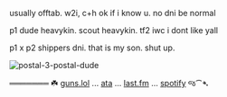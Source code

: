 usually offtab. w2i, c+h ok if i know u. no dni be normal

p1 dude heavykin. scout heavykin. tf2 iwc i dont like yall

p1 x p2 shippers dni. that is my son. shut up.

![postal-3-postal-dude](https://github.com/user-attachments/assets/0a422f4b-c267-406c-911f-9e9ff5f87926)

  ═══════ ☘️ [guns.lol](https://guns.lol/deadgirls) ... [ata](https://prophetoffalsehope.atabook.org/) ... [last.fm](https://www.last.fm/user/corpsehem) ... [spotify](https://open.spotify.com/user/31iydpcy5qoohkge2fdzy2oukuvy?si=f43be6e7120f49bc&nd=1&dlsi=f0a492e36d604d00) જ⁀➴
